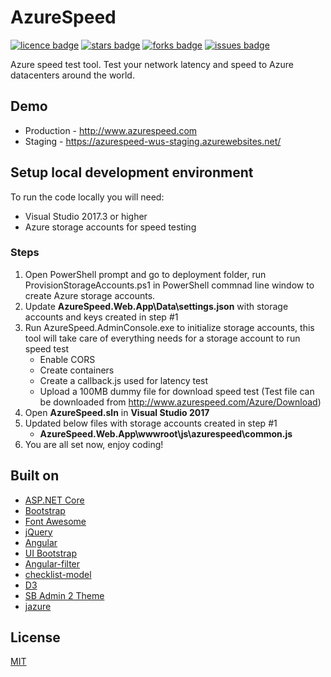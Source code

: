# AzureSpeed
[![licence badge]][licence]
[![stars badge]][stars]
[![forks badge]][forks]
[![issues badge]][issues]

Azure speed test tool. Test your network latency and speed to Azure datacenters around the world.

## Demo
* Production - http://www.azurespeed.com
* Staging - https://azurespeed-wus-staging.azurewebsites.net/

## Setup local development environment
To run the code locally you will need:
* Visual Studio 2017.3 or higher
* Azure storage accounts for speed testing

### Steps
1. Open PowerShell prompt and go to deployment folder, run ProvisionStorageAccounts.ps1 in PowerShell commnad line window to create Azure storage accounts.
2. Update **AzureSpeed.Web.App\Data\settings.json** with storage accounts and keys created in step #1
3. Run AzureSpeed.AdminConsole.exe to initialize storage accounts, this tool will take care of everything needs for a storage account to run speed test
    * Enable CORS
    * Create containers
    * Create a callback.js used for latency test
    * Upload a 100MB dummy file for download speed test (Test file can be downloaded from http://www.azurespeed.com/Azure/Download)
5. Open **AzureSpeed.sln** in **Visual Studio 2017**
6. Updated below files with storage accounts created in step #1
    - **AzureSpeed.Web.App\wwwroot\js\azurespeed\common.js** 
6. You are all set now, enjoy coding!

## Built on
* [ASP.NET Core](https://github.com/aspnet/home)
* [Bootstrap](https://github.com/twbs/bootstrap)
* [Font Awesome](https://github.com/FortAwesome/Font-Awesome)
* [jQuery](https://github.com/jquery/jquery)
* [Angular](https://github.com/angular/angular)
* [UI Bootstrap](https://github.com/angular-ui/bootstrap)
* [Angular-filter](https://github.com/a8m/angular-filter)
* [checklist-model](https://github.com/vitalets/checklist-model)
* [D3](https://github.com/mbostock/d3)
* [SB Admin 2 Theme](https://github.com/blackrockdigital/startbootstrap-sb-admin-2/)
* [jazure](https://github.com/orcame/jazure)

## License
[MIT](/LICENSE)

[licence badge]:https://img.shields.io/badge/license-MIT-blue.svg
[stars badge]:https://img.shields.io/github/stars/blrchen/AzureSpeed.svg
[forks badge]:https://img.shields.io/github/forks/blrchen/AzureSpeed.svg
[issues badge]:https://img.shields.io/github/issues/blrchen/AzureSpeed.svg

[licence]:https://github.com/blrchen/AzureSpeed/blob/master/LICENSE
[stars]:https://github.com/blrchen/AzureSpeed/stargazers
[forks]:https://github.com/blrchen/AzureSpeed/network
[issues]:https://github.com/blrchen/AzureSpeed/issues
